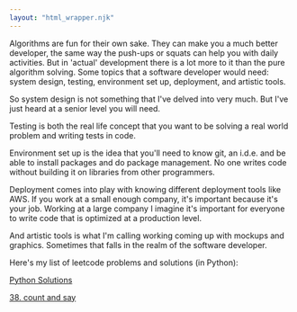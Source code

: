 ```yaml
---
layout: "html_wrapper.njk"
---
```


Algorithms are fun for their own sake. They can make you a much better developer, the same way the push-ups or squats can help you with daily activities. But in 'actual' development there is a lot more to it than the pure algorithm solving. Some topics that a software developer would need: system design, testing, environment set up, deployment, and artistic tools.

So system design is not something that I've delved into very much. But I've just heard at a senior level you will need.

Testing is both the real life concept that you want to be solving a real world problem and writing tests in code.

Environment set up is the idea that you'll need to know git, an i.d.e. and be able to install packages and do package management. No one writes code without building it on libraries from other programmers.

Deployment comes into play with knowing different deployment tools like AWS. If you work at a small enough company, it's important because it's your job. Working at a large company I imagine it's important for everyone to write code that is optimized at a production level. 

And artistic tools is what I'm calling working coming up with mockups and graphics. Sometimes that falls in the realm of the software developer.

Here's my list of leetcode problems and solutions (in Python):

[Python Solutions](./python/)

[38. count and say](./python/count)